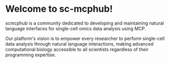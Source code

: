 # Welcome to sc-mcphub!

scmcphub is a community dedicated to developing and maintaining natural language interfaces for single-cell omics data analysis using MCP. 

Our platform's vision is to empower every researcher to perform single-cell data analysis through natural language interactions, making advanced computational biology accessible to all scientists regardless of their programming expertise.
